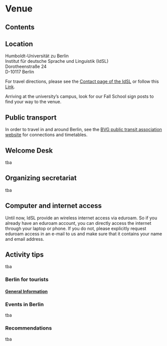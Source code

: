 # Venue
## Contents

## Location 

Humboldt-Universität zu Berlin <br>
Institut für deutsche Sprache und Linguistik (IdSL) <br>
Dorotheenstraße 24 <br>
D-10117 Berlin <br>

For travel directions, please see the [Contact page of the IdSL](https://www.linguistik.hu-berlin.de/de/institut/kontakt) or follow this [Link](https://www.google.com/maps/place/Dorotheenstra%C3%9Fe+24,+10117+Berlin/@52.5192856,13.3902735,17z/data=!3m1!4b1!4m5!3m4!1s0x47a851dcc2c9cd0b:0xff117db4f09928b9!8m2!3d52.5192856!4d13.3924622).

Arriving at the university’s campus, look for our Fall School sign posts to find your way to the venue.

## Public transport

In order to travel in and around Berlin, see the [BVG public transit association website](https://www.bvg.de/de) for connections and timetables.

## Welcome Desk 
tba

## Organizing secretariat
tba

## Computer and internet access

Until now, IdSL provide an wireless internet access via eduroam. So if you already have an eduroam account, you can directly access the internet through your laptop or phone. If you do not, please explicitly request eduroam access in an e-mail to us and make sure that it contains your name and email address. 

## Activity tips
tba

### Berlin for tourists
#### [General Information](https://www.visitberlin.de/de) 
### Events in Berlin 
tba
### Recommendations
tba
